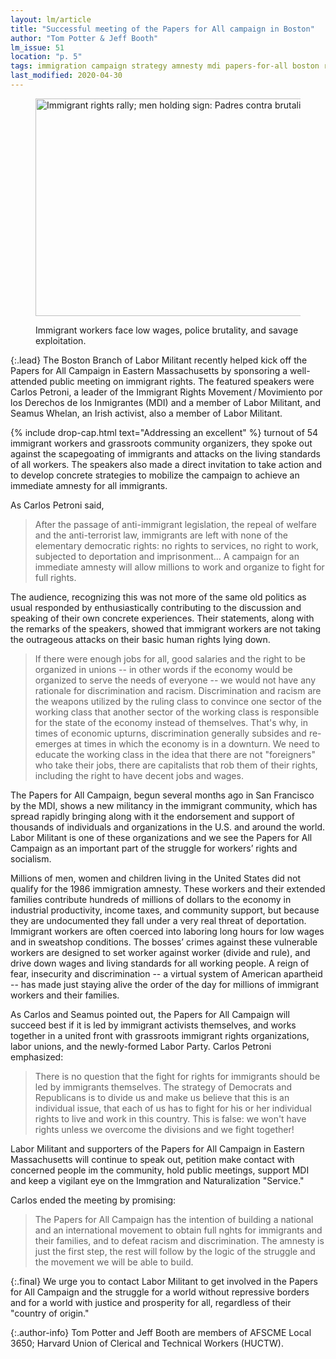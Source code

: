 ```yaml
---
layout: lm/article
title: "Successful meeting of the Papers for All campaign in Boston"
author: "Tom Potter & Jeff Booth"
lm_issue: 51
location: "p. 5"
tags: immigration campaign strategy amnesty mdi papers-for-all boston rally
last_modified: 2020-04-30
---
```


<figure>
  <img alt="Immigrant rights rally; men holding sign: Padres contra brutalidad policia"
  src="padres-contra-brutalidad-policia.jpg" width="693" height="348">
  <figcaption>
  	<p>Immigrant workers face low wages, police brutality, and savage exploitation.</p>
  </figcaption>
</figure>

{:.lead}
The Boston Branch of Labor Militant
recently helped kick off the Papers
for All Campaign in Eastern Massachusetts
by sponsoring a well-attended public
meeting on immigrant rights. The
featured speakers were Carlos Petroni, a
leader of the Immigrant Rights Movement&thinsp;/&thinsp;<span lang="es">Movimiento
por los Derechos de los Inmigrantes (<abbr>MDI</abbr>)</span> and a member of
Labor Militant, and Seamus Whelan, an
Irish activist, also a member of Labor Militant.

{% include drop-cap.html text="Addressing an excellent" %}
turnout of 54 immigrant workers and grassroots community
organizers, they spoke out against the
scapegoating of immigrants and attacks on
the living standards of all workers. The
speakers also made a direct invitation to
take action and to develop concrete strategies
to mobilize the campaign to achieve an
immediate amnesty for all immigrants.

As Carlos Petroni said,
> After the passage of anti-immigrant legislation,
> the repeal of welfare and the anti-terrorist law,
> immigrants are left with none of the elementary democratic rights:
> no rights to services, no right to work,
> subjected to deportation and imprisonment...
> A campaign for an immediate amnesty will allow millions
> to work and organize to fight for full rights.

The audience, recognizing this was not
more of the same old politics as usual
responded by enthusiastically contributing
to the discussion and speaking of their own
concrete experiences. Their statements,
along with the remarks of the speakers,
showed that immigrant workers are not taking
the outrageous attacks on their basic
human rights lying down.

> If there were
> enough jobs for all, good salaries and the
> right to be organized in unions --
> in other words if the economy would be organized to
> serve the needs of everyone -- we would not
> have any rationale for discrimination and
> racism. Discrimination and racism are the
> weapons utilized by the ruling class to convince
> one sector of the working class that
> another sector of the working class is responsible
> for the state of the economy instead of
> themselves. That's why, in times of
> economic upturns, discrimination generally
> subsides and re-emerges at times in which
> the economy is in a downturn. We need to
> educate the working class in the idea that
> there are not "foreigners" who take their
> jobs, there are capitalists that rob them of
> their rights, including the right to have decent
> jobs and wages.

The Papers for All Campaign, begun
several months ago in San Francisco by the
<abbr>MDI</abbr>, shows a new militancy in the
immigrant community, which has spread rapidly
bringing along with it the endorsement and
support of thousands of individuals and
organizations in the U.S. and around the
world. Labor Militant is one of these
organizations and we see the Papers for All
Campaign as an important part of the
struggle for workers’ rights and socialism.

Millions of men, women and children
living in the United States did not qualify for
the 1986 immigration amnesty. These workers
and their extended families contribute
hundreds of millions of dollars to the economy
in industrial productivity, income taxes,
and community support, but because
they are undocumented they fall under a
very real threat of deportation. Immigrant
workers are often coerced into laboring
long hours for low wages and in sweatshop
conditions. The bosses’ crimes against these
vulnerable workers are designed to set worker
against worker (divide and rule), and
drive down wages and living standards for
all working people. A reign of fear, insecurity
and discrimination -- a virtual system of
American apartheid -- has made just staying
alive the order of the day for millions of
immigrant workers and their families.

As Carlos and Seamus pointed out, the
Papers for All Campaign will succeed best
if it is led by immigrant activists themselves,
and works together in a united front with
grassroots immigrant rights organizations,
labor unions, and the newly-formed Labor
Party. Carlos Petroni emphasized:

> There is no question that the fight for rights for
> immigrants should be led by immigrants
> themselves. The strategy of Democrats and
> Republicans is to divide us and make us
> believe that this is an individual issue, that
> each of us has to fight for his or her individual
> rights to live and work in this country. This
> is false: we won't have rights unless we
> overcome the divisions and we fight together!

Labor Militant and supporters of the
Papers for All Campaign in Eastern
Massachusetts will continue to speak out, petition
make contact with concerned people im the
community, hold public meetings, support
<abbr>MDI</abbr> and keep a vigilant eye on the
Immgration and Naturalization "Service."

Carlos ended the meeting by promising:
> The Papers for All Campaign has the intention
> of building a national and an international
> movement to obtain full nghts for
> immigrants and their families, and to defeat
> racism and discrimination. The amnesty is
> just the first step, the rest will follow by the
> logic of the struggle and the movement we
> will be able to build.

{:.final}
We urge you to contact Labor Militant
to get involved in the Papers for All Campaign
and the struggle for a world without
repressive borders and for a world with
justice and prosperity for all, regardless of
their "country of origin."

{:.author-info}
Tom Potter and Jeff Booth are members of
<abbr>AFSCME</abbr> Local 3650; Harvard Union of Clerical and Technical Workers (<abbr>HUCTW</abbr>).